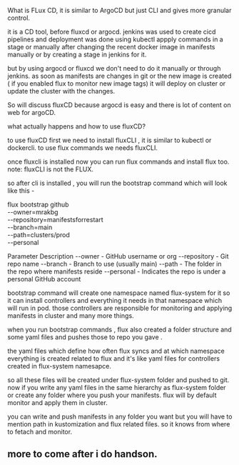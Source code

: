 What is FLux CD, it is similar to ArgoCD but just CLI and gives more granular control. 

it is a CD tool, before fluxcd or argocd. jenkins was used to create cicd pipelines and deployment was done using kubectl appply
commands in a stage or manually after changing the recent docker image in manifests manually or by creating a stage in jenkins for it.

but by using argocd or fluxcd we don't need to do it manually or through jenkins. as soon as manifests are changes in git or the new image is created ( if you enabled flux to monitor new image tags) it will deploy on cluster or update the cluster with the changes. 

So will discuss fluxCD because argocd is easy and there is lot of content on web for argoCD.

what actually happens and how to use fluxCD? 

to use fluxCD first we need to install fluxCLI , it is similar to kubectl or dockercli. to use flux commands we needs fluxCLI. 

once fluxcli is installed now you can run flux commands and install flux too. note: fluxCLI is not the FLUX. 

so after cli is installed , you will run the bootstrap command  which will look like this - 

flux bootstrap github \
  --owner=mrakbg \
  --repository=manifestsforrestart \
  --branch=main \
  --path=clusters/prod \
  --personal


Parameter	Description
--owner	 - GitHub username or org
--repository - 	Git repo name
--branch	- Branch to use (usually main)
--path	- The folder in the repo where manifests reside
--personal - 	Indicates the repo is under a personal GitHub account

bootstrap command will create one namespace named flux-system for it so it can install controllers and everything it needs in that namespace which will run in pod. those controllers are responsible for monitoring and applying manifests in cluster and many more things.

when you run bootstrap commands , flux also created a folder structure and some yaml files and pushes those to repo you gave .

the yaml files which define how often flux syncs and at which namespace everything is created related to flux and it's like yaml files for controllers created in flux-system namesapce.

so all these files will be created under flux-system folder and pushed to git. now if you write any yaml files in the same hierarchy as flux-system folder or create any folder where you push your manifests. flux will by default monitor and apply them in cluster. 

you can write and push manifests in any folder you want but you will have to mention path in kustomization and flux related files. so it knows from where to fetach and monitor. 

more to come after i do handson. 
 ----
